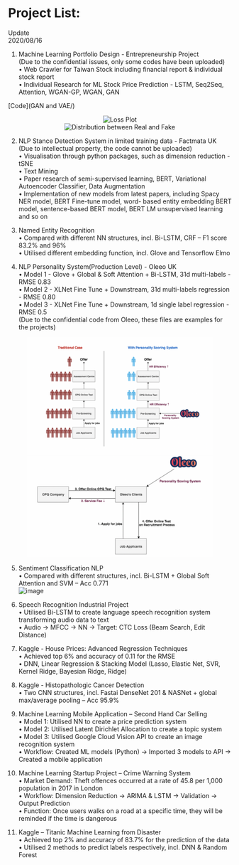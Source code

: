 # Project List:
Update     
2020/08/16  

1. Machine Learning Portfolio Design - Entrepreneurship Project  
(Due to the confidential issues, only some codes have been uploaded)   
•	Web Crawler for Taiwan Stock including financial report & individual stock report    
•	Individual Research for ML Stock Price Prediction - LSTM, Seq2Seq, Attention, WGAN-GP, WGAN, GAN  

[Code](GAN and VAE/)

<div align="center">
<img src="https://github.com/ccalvin97/fund_design/blob/master/GAN%20and%20VAE/WGAN-GP/wgan-gp_loss.png" width="420" alt= "Loss Plot" />
</div>
<div align="center">
<img src="https://github.com/ccalvin97/fund_design/blob/master/GAN%20and%20VAE/WGAN-GP/wgan-gp_distribution_plot.png" width="420" alt= "Distribution between Real and Fake" />
</div>   

2. NLP Stance Detection System in limited training data - Factmata UK  
(Due to intellectual property, the code cannot be uploaded)   
•	Visualisation through python packages, such as dimension reduction - tSNE  
•	Text Mining  
•	Paper research of semi-supervised learning, BERT, Variational Autoencoder Classifier, Data Augmentation  
•	Implementation of new models from latest papers, including Spacy NER model, BERT Fine-tune model, word- based entity embedding BERT model, sentence-based BERT model, BERT LM unsupervised learning and so on   


3. Named Entity Recognition    
•	Compared with different NN structures, incl. Bi-LSTM, CRF – F1 score 83.2% and 96%   
•	Utilised different embedding function, incl. Glove and Tensorflow Elmo  

4. NLP Personality System(Production Level) - Oleeo UK    
•	Model 1 - Glove + Global & Soft Attention + Bi-LSTM, 31d multi-labels - RMSE 0.83  
•	Model 2 - XLNet Fine Tune + Downstream, 31d multi-labels regression - RMSE 0.80  
•	Model 3 - XLNet Fine Tune + Downstream,  1d single label regression - RMSE 0.5    
(Due to the confidential code from Oleeo, these files are examples for the projects)   

<div align="center">
<img src="https://github.com/ccalvin97/calvin-s-project/blob/master/NLP%20Personality%20System-Oleeo%20UK/dissertation_model_1/111.png" width="420" alt= "Business Application1" /><img src="https://github.com/ccalvin97/calvin-s-project/blob/master/NLP%20Personality%20System-Oleeo%20UK/dissertation_model_1/222.png" width="420" alt= "Business Application2" />
</div>


5. Sentiment Classification NLP  
•	Compared with different structures, incl. Bi-LSTM + Global Soft Attention and SVM – Acc 0.771  
![image](https://github.com/ccalvin97/kaggle2/blob/master/NLP_sentiment%20classification/poster.gif)

6. Speech Recognition Industrial Project  
•	Utilised Bi-LSTM to create language speech recognition system transforming audio data to text  
•	Audio → MFCC → NN → Target: CTC Loss (Beam Search, Edit Distance)  

7. Kaggle - House Prices: Advanced Regression Techniques   
•	Achieved top 6% and accuracy of 0.11 for the RMSE  
•	DNN, Linear Regression & Stacking Model (Lasso, Elastic Net, SVR, Kernel Ridge, Bayesian Ridge, Ridge)   

8. Kaggle - Histopathologic Cancer Detection  
•	Two CNN structures, incl. Fastai DenseNet 201 & NASNet + global max/average pooling – Acc 95.9%  

9. Machine Learning Mobile Application – Second Hand Car Selling  
•	Model 1: Utilised NN to create a price prediction system  
•	Model 2: Utilised Latent Dirichlet Allocation to create a topic system  
•	Model 3: Utilised Google Cloud Vision API to create an image recognition system  
•	Workflow: Created ML models (Python) → Imported 3 models to API → Created a mobile application  

10. Machine Learning Startup Project – Crime Warning System   
•	Market Demand: Theft offences occurred at a rate of 45.8 per 1,000 population in 2017 in London   
•	Workflow: Dimension Reduction → ARIMA & LSTM → Validation → Output Prediction  
•	Function: Once users walks on a road at a specific time, they will be reminded if the time is dangerous  

11. Kaggle – Titanic Machine Learning from Disaster   
•	Achieved top 2% and accuracy of 83.7% for the prediction of the data  
•	Utilised 2 methods to predict labels respectively, incl. DNN & Random Forest  
